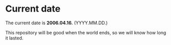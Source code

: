 # Current date

The current date is **2006.04.16.** (YYYY.MM.DD.)

This repository will be good when the world ends, so we will know how long it lasted.